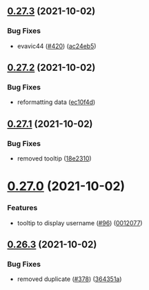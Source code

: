 ## [0.27.3](https://github.com/EddieHubCommunity/LinkFree/compare/v0.27.2...v0.27.3) (2021-10-02)


### Bug Fixes

* evavic44 ([#420](https://github.com/EddieHubCommunity/LinkFree/issues/420)) ([ac24eb5](https://github.com/EddieHubCommunity/LinkFree/commit/ac24eb579ccea5f943a18c4aef66d0febfbbb5f5))



## [0.27.2](https://github.com/EddieHubCommunity/LinkFree/compare/v0.27.1...v0.27.2) (2021-10-02)


### Bug Fixes

* reformatting data ([ec10f4d](https://github.com/EddieHubCommunity/LinkFree/commit/ec10f4dbb8cd08e3c900d853e240e190f84074dc))



## [0.27.1](https://github.com/EddieHubCommunity/LinkFree/compare/v0.27.0...v0.27.1) (2021-10-02)


### Bug Fixes

* removed tooltip ([18e2310](https://github.com/EddieHubCommunity/LinkFree/commit/18e2310d868bb94a349936fd8f5374a86e8085de))



# [0.27.0](https://github.com/EddieHubCommunity/LinkFree/compare/v0.26.3...v0.27.0) (2021-10-02)


### Features

* tooltip to display username ([#96](https://github.com/EddieHubCommunity/LinkFree/issues/96)) ([0012077](https://github.com/EddieHubCommunity/LinkFree/commit/0012077b1a5642788302eb4ca10adf46e24bf18f))



## [0.26.3](https://github.com/EddieHubCommunity/LinkFree/compare/v0.26.2...v0.26.3) (2021-10-02)


### Bug Fixes

* removed duplicate ([#378](https://github.com/EddieHubCommunity/LinkFree/issues/378)) ([364351a](https://github.com/EddieHubCommunity/LinkFree/commit/364351af1cde6aed478b99d104056db9b9d5942a))




